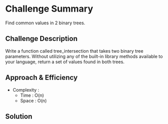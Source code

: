 # Challenge Summary
Find common values in 2 binary trees.


## Challenge Description
Write a function called tree_intersection that takes two binary tree parameters.
Without utilizing any of the built-in library methods available to your language, return a set of values found in both trees.

## Approach & Efficiency
- Complexity : 
  * Time : O(n)
  * Space : O(n) 


## Solution
<!-- Embedded whiteboard image -->